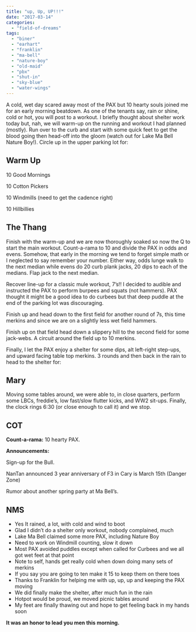 ```yaml
---
title: "up, Up, UP!!!"
date: "2017-03-14"
categories: 
  - "field-of-dreams"
tags: 
  - "biner"
  - "earhart"
  - "franklin"
  - "ma-bell"
  - "nature-boy"
  - "old-maid"
  - "pbx"
  - "shut-in"
  - "sky-blue"
  - "water-wings"
---
```


A cold, wet day scared away most of the PAX but 10 hearty souls joined me for an early morning beatdown. As one of the tenants say, rain or shine, cold or hot, you will post to a workout. I briefly thought about shelter work today but, nah, we will warm-up on the running and workout I had planned (mostly). Run over to the curb and start with some quick feet to get the blood going then head-off into the gloom (watch out for Lake Ma Bell Nature Boy!). Circle up in the upper parking lot for:

## Warm Up

10 Good Mornings

10 Cotton Pickers

10 Windmills (need to get the cadence right)

10 Hillbillies

## The Thang

Finish with the warm-up and we are now thoroughly soaked so now the Q to start the main workout. Count-a-rama to 10 and divide the PAX in odds and evens. Somehow, that early in the morning we tend to forget simple math or I neglected to say remember your number. Either way, odds lunge walk to the next median while evens do 20 curb plank jacks, 20 dips to each of the medians. Flap jack to the next median.

Recover line-up for a classic mule workout, 7’s!! I decided to audible and instructed the PAX to perform burpees and squats (not hammers). PAX thought it might be a good idea to do curbees but that deep puddle at the end of the parking lot was discouraging.

Finish up and head down to the first field for another round of 7s, this time merkins and since we are on a slightly less wet field hammers.

Finish up on that field head down a slippery hill to the second field for some jack-webs. A circuit around the field up to 10 merkins.

Finally, I let the PAX enjoy a shelter for some dips, alt left-right step-ups, and upward facing table top merkins. 3 rounds and then back in the rain to head to the shelter for:

## Mary

Moving some tables around, we were able to, in close quarters, perform some LBCs, freddie’s, low fast/slow flutter kicks, and WW2 sit-ups. Finally, the clock rings 6:30 (or close enough to call it) and we stop.

## COT

**Count-a-rama:** 10 hearty PAX.

**Announcements:**

Sign-up for the Bull.

NanTan announced 3 year anniversary of F3 in Cary is March 15th (Danger Zone)

Rumor about another spring party at Ma Bell’s.

## NMS

- Yes It rained, a lot, with cold and wind to boot
- Glad I didn’t do a shelter only workout, nobody complained, much
- Lake Ma Bell claimed some more PAX, including Nature Boy
- Need to work on Windmill counting, slow it down
- Most PAX avoided puddles except when called for Curbees and we all got wet feet at that point
- Note to self, hands get really cold when down doing many sets of merkins
- If you say you are going to ten make it 15 to keep them on there toes
- Thanks to Franklin for helping me with up, up, up and keeping the PAX moving
- We did finally make the shelter, after much fun in the rain
- Hotpot would be proud, we moved picnic tables around
- My feet are finally thawing out and hope to get feeling back in my hands soon

**It was an honor to lead you men this morning.**
